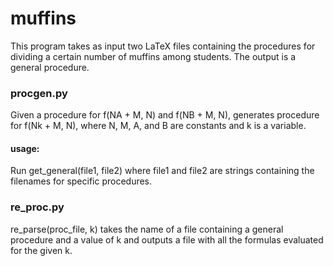 # muffins
This program takes as input two LaTeX files containing the procedures for dividing a certain number of muffins among
students. The output is a general procedure. 

### procgen.py
Given a procedure for f(NA + M, N) and f(NB + M, N), generates procedure for f(Nk + M, N), where N, M, A, and B are constants and k is a variable.

#### usage:
Run get_general(file1, file2) where file1 and file2 are strings containing the filenames for specific procedures.

### re_proc.py
re_parse(proc_file, k) takes the name of a file containing a general procedure and a value of k and outputs a file with all the
formulas evaluated for the given k.
